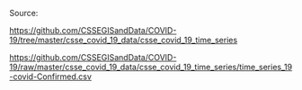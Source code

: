 
Source: 

https://github.com/CSSEGISandData/COVID-19/tree/master/csse_covid_19_data/csse_covid_19_time_series

https://github.com/CSSEGISandData/COVID-19/raw/master/csse_covid_19_data/csse_covid_19_time_series/time_series_19-covid-Confirmed.csv


